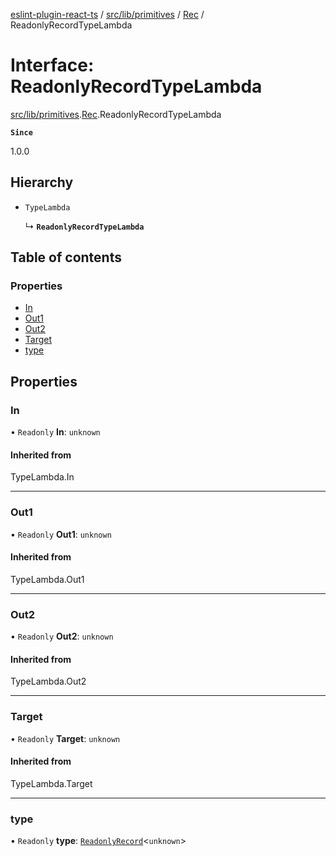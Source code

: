 [eslint-plugin-react-ts](../README.md) / [src/lib/primitives](../modules/src_lib_primitives.md) / [Rec](../modules/src_lib_primitives.Rec.md) / ReadonlyRecordTypeLambda

# Interface: ReadonlyRecordTypeLambda

[src/lib/primitives](../modules/src_lib_primitives.md).[Rec](../modules/src_lib_primitives.Rec.md).ReadonlyRecordTypeLambda

**`Since`**

1.0.0

## Hierarchy

- `TypeLambda`

  ↳ **`ReadonlyRecordTypeLambda`**

## Table of contents

### Properties

- [In](src_lib_primitives.Rec.ReadonlyRecordTypeLambda.md#in)
- [Out1](src_lib_primitives.Rec.ReadonlyRecordTypeLambda.md#out1)
- [Out2](src_lib_primitives.Rec.ReadonlyRecordTypeLambda.md#out2)
- [Target](src_lib_primitives.Rec.ReadonlyRecordTypeLambda.md#target)
- [type](src_lib_primitives.Rec.ReadonlyRecordTypeLambda.md#type)

## Properties

### In

• `Readonly` **In**: `unknown`

#### Inherited from

TypeLambda.In

___

### Out1

• `Readonly` **Out1**: `unknown`

#### Inherited from

TypeLambda.Out1

___

### Out2

• `Readonly` **Out2**: `unknown`

#### Inherited from

TypeLambda.Out2

___

### Target

• `Readonly` **Target**: `unknown`

#### Inherited from

TypeLambda.Target

___

### type

• `Readonly` **type**: [`ReadonlyRecord`](src_lib_primitives.Rec.ReadonlyRecord.md)<`unknown`\>
